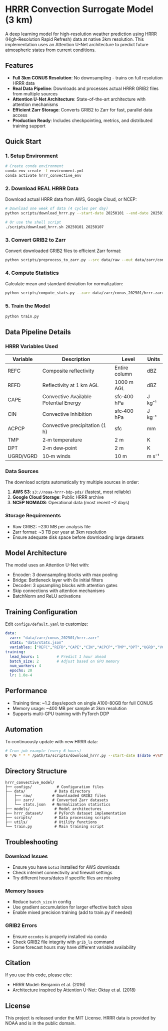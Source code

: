 # HRRR Convection Surrogate Model (3 km)

A deep learning model for high-resolution weather prediction using HRRR (High-Resolution Rapid Refresh) data at native 3km resolution. This implementation uses an Attention U-Net architecture to predict future atmospheric states from current conditions.

## Features

- **Full 3km CONUS Resolution**: No downsampling - trains on full resolution HRRR data
- **Real Data Pipeline**: Downloads and processes actual HRRR GRIB2 files from multiple sources
- **Attention U-Net Architecture**: State-of-the-art architecture with attention mechanisms
- **Efficient Zarr Storage**: Converts GRIB2 to Zarr for fast, parallel data access
- **Production Ready**: Includes checkpointing, metrics, and distributed training support

## Quick Start

### 1. Setup Environment

```bash
# Create conda environment
conda env create -f environment.yml
conda activate hrrr_convective_env
```

### 2. Download REAL HRRR Data

Download actual HRRR data from AWS, Google Cloud, or NCEP:

```bash
# Download one week of data (4 cycles per day)
python scripts/download_hrrr.py --start-date 20250101 --end-date 20250107 --hours 0 6 12 18

# Or use the shell script
./scripts/download_hrrr.sh 20250101 20250107
```

### 3. Convert GRIB2 to Zarr

Convert downloaded GRIB2 files to efficient Zarr format:

```bash
python scripts/preprocess_to_zarr.py --src data/raw --out data/zarr/conus_202501
```

### 4. Compute Statistics

Calculate mean and standard deviation for normalization:

```bash
python scripts/compute_stats.py --zarr data/zarr/conus_202501/hrrr.zarr --out data/stats.json
```

### 5. Train the Model

```bash
python train.py
```

## Data Pipeline Details

### HRRR Variables Used

| Variable | Description | Level | Units |
|----------|-------------|-------|-------|
| REFC | Composite reflectivity | Entire column | dBZ |
| REFD | Reflectivity at 1 km AGL | 1000 m AGL | dBZ |
| CAPE | Convective Available Potential Energy | sfc‑400 hPa | J kg⁻¹ |
| CIN | Convective Inhibition | sfc‑400 hPa | J kg⁻¹ |
| ACPCP | Convective precipitation (1 h) | sfc | mm |
| TMP | 2‑m temperature | 2 m | K |
| DPT | 2‑m dew‑point | 2 m | K |
| UGRD/VGRD | 10‑m winds | 10 m | m s⁻¹ |

### Data Sources

The download scripts automatically try multiple sources in order:
1. **AWS S3**: `s3://noaa-hrrr-bdp-pds/` (fastest, most reliable)
2. **Google Cloud Storage**: Public HRRR archive
3. **NCEP NOMADS**: Operational data (most recent ~2 days)

### Storage Requirements

- Raw GRIB2: ~230 MB per analysis file
- Zarr format: ~3 TB per year at 3km resolution
- Ensure adequate disk space before downloading large datasets

## Model Architecture

The model uses an Attention U-Net with:
- Encoder: 3 downsampling blocks with max pooling
- Bridge: Bottleneck layer with 8x initial filters
- Decoder: 3 upsampling blocks with attention gates
- Skip connections with attention mechanisms
- BatchNorm and ReLU activations

## Training Configuration

Edit `configs/default.yaml` to customize:

```yaml
data:
  zarr: "data/zarr/conus_202501/hrrr.zarr"
  stats: "data/stats.json"
  variables: ["REFC","REFD","CAPE","CIN","ACPCP","TMP","DPT","UGRD","VGRD"]
training:
  lead_hours: 1        # Predict 1 hour ahead
  batch_size: 2        # Adjust based on GPU memory
  num_workers: 4
  epochs: 20
  lr: 1.0e-4
```

## Performance

- Training time: ~1.2 days/epoch on single A100-80GB for full CONUS
- Memory usage: ~400 MB per sample at 3km resolution
- Supports multi-GPU training with PyTorch DDP

## Automation

To continuously update with new HRRR data:

```bash
# Cron job example (every 6 hours)
0 */6 * * * /path/to/scripts/download_hrrr.py --start-date $(date +\%Y\%m\%d) --hours $(date +\%H)
```

## Directory Structure

```
hrrr_convective_model/
├── configs/           # Configuration files
├── data/             # Data directory
│   ├── raw/         # Downloaded GRIB2 files
│   ├── zarr/        # Converted Zarr datasets
│   └── stats.json   # Normalization statistics
├── models/           # Model architectures
├── hrrr_dataset/     # PyTorch dataset implementation
├── scripts/          # Data processing scripts
├── utils/            # Utility functions
└── train.py          # Main training script
```

## Troubleshooting

### Download Issues
- Ensure you have `boto3` installed for AWS downloads
- Check internet connectivity and firewall settings
- Try different hours/dates if specific files are missing

### Memory Issues
- Reduce `batch_size` in config
- Use gradient accumulation for larger effective batch sizes
- Enable mixed precision training (add to train.py if needed)

### GRIB2 Errors
- Ensure `eccodes` is properly installed via conda
- Check GRIB2 file integrity with `grib_ls` command
- Some forecast hours may have different variable availability

## Citation

If you use this code, please cite:
- HRRR Model: Benjamin et al. (2016)
- Architecture inspired by Attention U-Net: Oktay et al. (2018)

## License

This project is released under the MIT License. HRRR data is provided by NOAA and is in the public domain.